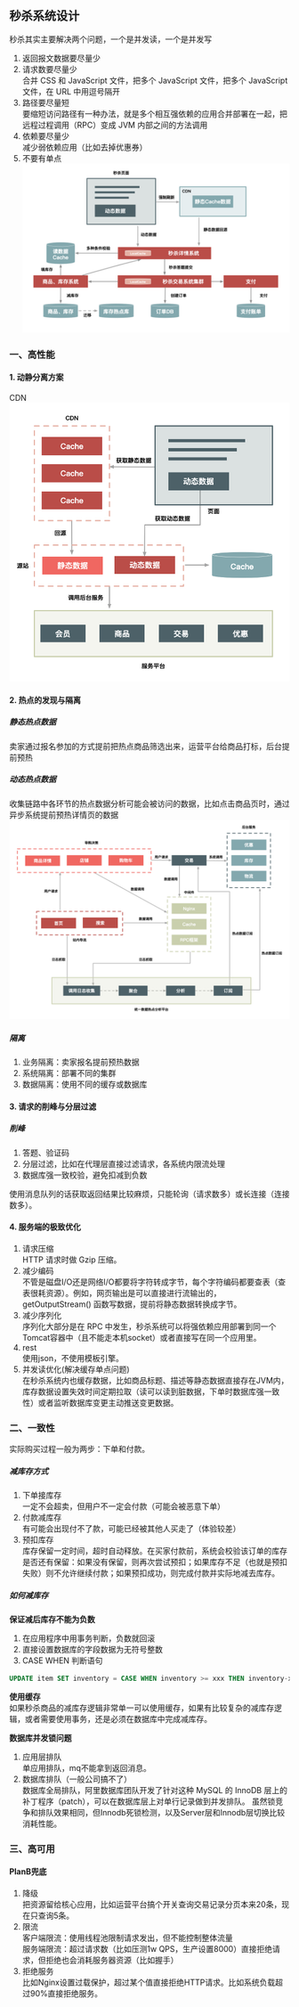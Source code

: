 ## 秒杀系统设计
秒杀其实主要解决两个问题，一个是并发读，一个是并发写
1. 返回报文数据要尽量少  
2. 请求数要尽量少  
合并 CSS 和 JavaScript 文件，把多个 JavaScript 文件，把多个 JavaScript 文件，在 URL 中用逗号隔开
3. 路径要尽量短  
要缩短访问路径有一种办法，就是多个相互强依赖的应用合并部署在一起，把远程过程调用（RPC）变成 JVM 内部之间的方法调用
4. 依赖要尽量少  
减少弱依赖应用（比如去掉优惠券）
5. 不要有单点
![](resources/seckill/1.jpg)

### 一、高性能
#### 1. 动静分离方案
CDN
![](resources/seckill/2.jpg)

#### 2. 热点的发现与隔离
##### 静态热点数据
卖家通过报名参加的方式提前把热点商品筛选出来，运营平台给商品打标，后台提前预热
##### 动态热点数据
收集链路中各环节的热点数据分析可能会被访问的数据，比如点击商品页时，通过异步系统提前预热详情页的数据
![](resources/seckill/3.jpg)

##### 隔离
1. 业务隔离：卖家报名提前预热数据
2. 系统隔离：部署不同的集群
3. 数据隔离：使用不同的缓存或数据库

#### 3. 请求的削峰与分层过滤
##### 削峰
1. 答题、验证码
2. 分层过滤，比如在代理层直接过滤请求，各系统内限流处理
3. 数据库强一致校验，避免扣减到负数

使用消息队列的话获取返回结果比较麻烦，只能轮询（请求数多）或长连接（连接数多）。

#### 4. 服务端的极致优化
1. 请求压缩  
HTTP 请求时做 Gzip 压缩。
2. 减少编码  
不管是磁盘I/O还是网络I/O都要将字符转成字节，每个字符编码都要查表（查表很耗资源）。例如，网页输出是可以直接进行流输出的，getOutputStream() 函数写数据，提前将静态数据转换成字节。
3. 减少序列化  
序列化大部分是在 RPC 中发生，秒杀系统可以将强依赖应用部署到同一个Tomcat容器中（且不能走本机socket）或者直接写在同一个应用里。
4. rest  
使用json，不使用模板引擎。
5. 并发读优化(解决缓存单点问题)  
在秒杀系统内也缓存数据，比如商品标题、描述等静态数据直接存在JVM内，库存数据设置失效时间定期拉取（读可以读到脏数据，下单时数据库强一致性）或者监听数据库变更主动推送变更数据。

### 二、一致性
实际购买过程一般为两步：下单和付款。  
##### 减库存方式
1. 下单接库存  
一定不会超卖，但用户不一定会付款（可能会被恶意下单）
2. 付款减库存  
有可能会出现付不了款，可能已经被其他人买走了（体验较差）
3. 预扣库存  
库存保留一定时间，超时自动释放。在买家付款前，系统会校验该订单的库存是否还有保留：如果没有保留，则再次尝试预扣；如果库存不足（也就是预扣失败）则不允许继续付款；如果预扣成功，则完成付款并实际地减去库存。
##### 如何减库存
**保证减后库存不能为负数**
1. 在应用程序中用事务判断，负数就回滚
2. 直接设置数据库的字段数据为无符号整数
3. CASE WHEN 判断语句
```sql
UPDATE item SET inventory = CASE WHEN inventory >= xxx THEN inventory-xxx ELSE inventory END;
```
**使用缓存**  
如果秒杀商品的减库存逻辑非常单一可以使用缓存，如果有比较复杂的减库存逻辑，或者需要使用事务，还是必须在数据库中完成减库存。

**数据库并发锁问题**  
1. 应用层排队  
单应用排队，mq不能拿到返回消息。
2. 数据库排队（一般公司搞不了）  
数据库全局排队，阿里数据库团队开发了针对这种 MySQL 的 InnoDB 层上的补丁程序（patch），可以在数据库层上对单行记录做到并发排队。
虽然锁竞争和排队效果相同，但Innodb死锁检测，以及Server层和Innodb层切换比较消耗性能。

### 三、高可用
#### PlanB兜底
1. 降级  
把资源留给核心应用，比如运营平台搞个开关查询交易记录分页本来20条，现在只查询5条。
2. 限流  
客户端限流：使用线程池限制请求发出，但不能控制整体流量  
服务端限流：超过请求数（比如压测1w QPS，生产设置8000）直接拒绝请求，但拒绝也会消耗服务器资源（比如握手）  
3. 拒绝服务  
比如Nginx设置过载保护，超过某个值直接拒绝HTTP请求。比如系统负载超过90%直接拒绝服务。
